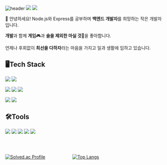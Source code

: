 ![header](https://capsule-render.vercel.app/api?type=waving&color=auto&height=300&section=header&text=LeeKwangmin&fontSize=90)
<img src="https://img.shields.io/badge/dltkdtn456@gmail.com-EA4335?style=flat-square&logo=Gmail&logoColor=white"/> <img src="https://img.shields.io/badge/dltkdtn56@naver.com-03C75A?style=flat-square&logo=Naver&logoColor=white"/>

👋 안녕하세요! Node.js와 Express를 공부하며 **백엔드 개발자**를 희망하는 작은 개발자입니다.

**개발**과 함께 **게임**🎮과 **술을 제외한 마실 것**🧉을 좋아합니다.

언제나 후회없이 **최선을 다하자**라는 마음을 가지고 일과 생활에 임하고 있습니다.


## 🖥Tech Stack
<img src="https://img.shields.io/badge/C++-00599C?style=flat-square&logo=c%2B%2B&logoColor=white"/> <img src="https://img.shields.io/badge/Dart-0175C2?style=flat-square&logo=dart&logoColor=white"/> 

<img src="https://img.shields.io/badge/HTML-E34F26?style=flat-square&logo=html5&logoColor=white"/> <img src="https://img.shields.io/badge/CSS-1572B6?style=flat-square&logo=CSS3&logoColor=white"/> <img src="https://img.shields.io/badge/JavaScript-F7DF1E?style=flat-square&logo=JavaScript&logoColor=white"/> 

<img src="https://img.shields.io/badge/Node.js-339933?style=flat-square&logo=node.js&logoColor=white"/> <img src="https://img.shields.io/badge/Express-000000?style=flat-square&logo=JavaScript&logoColor=white"/> 

## 🛠Tools
<img src="https://img.shields.io/badge/Visual Studio-5C2D91?style=flat-square&logo=Visual Studio&logoColor=white"/> <img src="https://img.shields.io/badge/VS Code-007ACC?style=flat-square&logo=Visual Studio Code&logoColor=white"/> <img src="https://img.shields.io/badge/Flutter-02569B?style=flat-square&logo=Flutter&logoColor=white"/> <img src="https://img.shields.io/badge/Git-F05032?style=flat-square&logo=Git&logoColor=white"/> <img src="https://img.shields.io/badge/Firebase-FFCA28?style=flat-square&logo=Flutter&logoColor=white"/> 


<br><br>

[![Solved.ac Profile](http://mazassumnida.wtf/api/v2/generate_badge?boj=dltkdtn56)](https://solved.ac/dltkdtn56/) &nbsp;&nbsp;&nbsp;&nbsp;&nbsp;&nbsp;&nbsp;&nbsp;&nbsp;&nbsp;&nbsp;&nbsp;&nbsp;&nbsp;&nbsp;&nbsp;&nbsp;&nbsp;&nbsp;&nbsp;&nbsp;[![Top Langs](https://github-readme-stats.vercel.app/api/top-langs/?username=LeeKwang-min&layout=compact)](https://github.com/LeeKwang-min/github-readme-stats)



<!--
**LeeKwang-min/LeeKwang-min** is a ✨ _special_ ✨ repository because its `README.md` (this file) appears on your GitHub profile.

Here are some ideas to get you started:

- 🔭 I’m currently working on ...
- 🌱 I’m currently learning ...
- 👯 I’m looking to collaborate on ...
- 🤔 I’m looking for help with ...
- 💬 Ask me about ...
- 📫 How to reach me: ...
- 😄 Pronouns: ...
- ⚡ Fun fact: ...
-->
